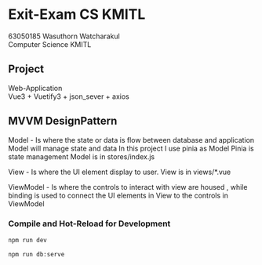 # Exit-Exam CS KMITL
63050185 Wasuthorn Watcharakul  
Computer Science KMITL  

## Project  
Web-Application  
Vue3 + Vuetify3 + json_sever + axios  

## MVVM DesignPattern
Model - Is where the state or data is flow between database and application
        Model will manage state and data In this project I use pinia as Model
        Pinia is state management
        Model is in stores/index.js

View -  Is where the UI element display to user. 
        View is in views/*.vue

ViewModel - Is where the controls to interact with view are housed , while binding is used to connect the UI elements in View to the controls in ViewModel  

### Compile and Hot-Reload for Development

```sh
npm run dev
```

```sh
npm run db:serve
```

